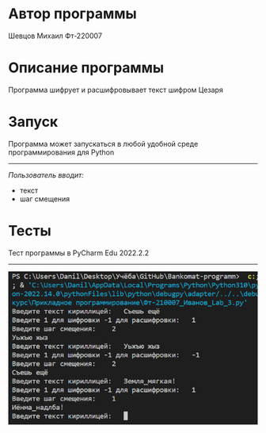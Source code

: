 # Автор программы
Шевцов Михаил Фт-220007
# Описание программы
Программа шифрует и расшифровывает текст шифром Цезаря
# Запуск
Программа может запускаться в любой удобной среде программирования для Python
____
*Пользователь вводит:* 
- текст
- шаг смещения
# Тесты
Тест программы в PyCharm Edu 2022.2.2
___
![Тест программы в Microsoft VS code](https://github.com/I-D-S/Caesar/blob/main/2022-09-24.png)
